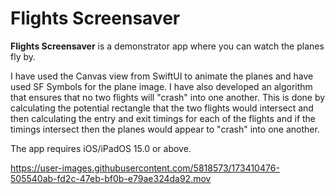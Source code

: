 #  Flights Screensaver

**Flights Screensaver** is a demonstrator app where you can watch the planes fly by.

I have used the Canvas view from SwiftUI to animate the planes and have used SF Symbols for the plane image. I have also developed an algorithm that ensures that no two flights will "crash" into one another. This is done by calculating the potential rectangle that the two flights would intersect and then calculating the entry and exit timings for each of the flights and if the timings intersect then the planes would appear to "crash" into one another.  

The app requires iOS/iPadOS 15.0 or above.

https://user-images.githubusercontent.com/5818573/173410476-505540ab-fd2c-47eb-bf0b-e79ae324da92.mov

